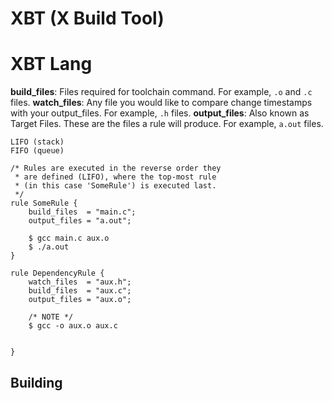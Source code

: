 # XBT (X Build Tool)

# XBT Lang

**build_files**: Files required for toolchain command. For example, `.o` and `.c` files.
**watch_files**: Any file you would like to compare change timestamps with your output_files. For example, `.h` files.
**output_files**: Also known as Target Files. These are the files a rule will produce. For example, `a.out` files.


```
LIFO (stack)
FIFO (queue)

/* Rules are executed in the reverse order they
 * are defined (LIFO), where the top-most rule 
 * (in this case 'SomeRule') is executed last.
 */
rule SomeRule {
    build_files  = "main.c";
    output_files = "a.out";

    $ gcc main.c aux.o
    $ ./a.out
}

rule DependencyRule {
    watch_files  = "aux.h";
    build_files  = "aux.c";
    output_files = "aux.o";

    /* NOTE */
    $ gcc -o aux.o aux.c


}
```
## Building
